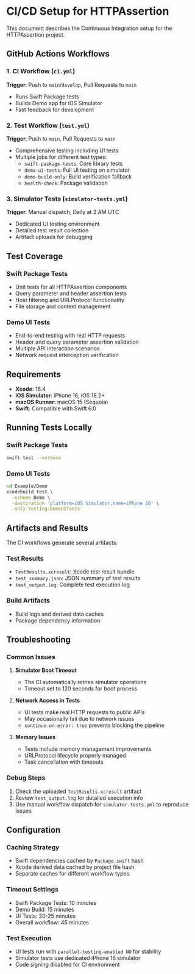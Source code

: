 # CI/CD Setup for HTTPAssertion

This document describes the Continuous Integration setup for the HTTPAssertion project.

## GitHub Actions Workflows

### 1. CI Workflow (`ci.yml`)
**Trigger**: Push to `main`/`develop`, Pull Requests to `main`
- Runs Swift Package tests
- Builds Demo app for iOS Simulator
- Fast feedback for development

### 2. Test Workflow (`test.yml`) 
**Trigger**: Push to `main`, Pull Requests to `main`
- Comprehensive testing including UI tests
- Multiple jobs for different test types:
  - `swift-package-tests`: Core library tests
  - `demo-ui-tests`: Full UI testing on simulator
  - `demo-build-only`: Build verification fallback
  - `health-check`: Package validation

### 3. Simulator Tests (`simulator-tests.yml`)
**Trigger**: Manual dispatch, Daily at 2 AM UTC
- Dedicated UI testing environment
- Detailed test result collection
- Artifact uploads for debugging

## Test Coverage

### Swift Package Tests
- Unit tests for all HTTPAssertion components
- Query parameter and header assertion tests
- Host filtering and URLProtocol functionality
- File storage and context management

### Demo UI Tests  
- End-to-end testing with real HTTP requests
- Header and query parameter assertion validation
- Multiple API interaction scenarios
- Network request interception verification

## Requirements

- **Xcode**: 16.4
- **iOS Simulator**: iPhone 16, iOS 18.2+
- **macOS Runner**: macOS 15 (Sequoia)
- **Swift**: Compatible with Swift 6.0

## Running Tests Locally

### Swift Package Tests
```bash
swift test --verbose
```

### Demo UI Tests
```bash
cd Example/Demo
xcodebuild test \
  -scheme Demo \
  -destination 'platform=iOS Simulator,name=iPhone 16' \
  -only-testing:DemoUITests
```

## Artifacts and Results

The CI workflows generate several artifacts:

### Test Results
- `TestResults.xcresult`: Xcode test result bundle
- `test_summary.json`: JSON summary of test results
- `test_output.log`: Complete test execution log

### Build Artifacts
- Build logs and derived data caches
- Package dependency information

## Troubleshooting

### Common Issues

1. **Simulator Boot Timeout**
   - The CI automatically retries simulator operations
   - Timeout set to 120 seconds for boot process

2. **Network Access in Tests**
   - UI tests make real HTTP requests to public APIs
   - May occasionally fail due to network issues
   - `continue-on-error: true` prevents blocking the pipeline

3. **Memory Issues**
   - Tests include memory management improvements
   - URLProtocol lifecycle properly managed
   - Task cancellation with timeouts

### Debug Steps

1. Check the uploaded `TestResults.xcresult` artifact
2. Review `test_output.log` for detailed execution info
3. Use manual workflow dispatch for `simulator-tests.yml` to reproduce issues

## Configuration

### Caching Strategy
- Swift dependencies cached by `Package.swift` hash
- Xcode derived data cached by project file hash
- Separate caches for different workflow types

### Timeout Settings
- Swift Package Tests: 10 minutes
- Demo Build: 15 minutes  
- UI Tests: 20-25 minutes
- Overall workflow: 45 minutes

### Test Execution
- UI tests run with `parallel-testing-enabled NO` for stability
- Simulator tests use dedicated iPhone 16 simulator
- Code signing disabled for CI environment